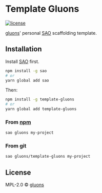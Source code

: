 # Template Gluons
[![license](https://img.shields.io/github/license/gluons/template-gluons.svg?style=flat-square)](./LICENSE)

[gluons](https://github.com/gluons)' personal [SAO](https://sao.js.org/) scaffolding template.

## Installation

Install [SAO](https://github.com/egoist/sao) first.

```bash
npm install -g sao
# or
yarn global add sao
```
Then:

```bash
npm install -g template-gluons
# or
yarn global add template-gluons
```

### From [npm](https://www.npmjs.com/)

```bash
sao gluons my-project
```

### From git

```bash
sao gluons/template-gluons my-project
```

## License

MPL-2.0 &copy; [gluons](https://github.com/gluons)
